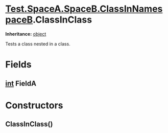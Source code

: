 # [Test.SpaceA.SpaceB.ClassInNamespaceB](TableOfContents.Test.SpaceA.SpaceB.ClassInNamespaceB.md).ClassInClass

**Inheritance:** [object](https://docs.microsoft.com/en-us/dotnet/api/system.object)  

Tests a class nested in a class.  

# Fields

## [int](https://docs.microsoft.com/en-us/dotnet/api/system.int32) FieldA

# Constructors

## ClassInClass()


